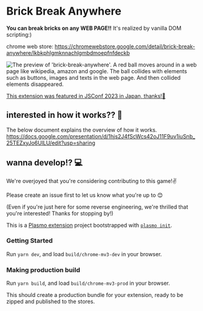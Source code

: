 # Brick Break Anywhere

**You can break bricks on any WEB PAGE!!** It's realized by vanilla DOM scripting:)

chrome web store: https://chromewebstore.google.com/detail/brick-break-anywhere/lkbkphlgmknnachlgmbdmoepfnfdeckb

![The preview of 'brick-break-anywhere'. A red ball moves around in a web page like wikipedia, amazon and google. The ball collides with elements such as buttons, images and texts in the web page. And then collided elements disappeared.](https://github.com/canalun/brick-break-anywhere/assets/61643630/622ccd89-fb17-4e3c-af04-1928a988c753)

[This extension was featured in JSConf 2023 in Japan, thanks!🎉](https://jsconf.jp/2023/talk/canalun-1/)

## interested in how it works?? 🎉
The below document explains the overview of how it works.
https://docs.google.com/presentation/d/1hjs2J4fScWcs42oJ11F9uv1iuSnb_25TEZxyJo6UlLU/edit?usp=sharing

## wanna develop!? 💻
We're overjoyed that you're considering contributing to this game!✌

Please create an issue first to let us know what you're up to 😊

(Even if you're just here for some reverse engineering, we're thrilled that you're interested! Thanks for stopping by!)

This is a [Plasmo extension](https://docs.plasmo.com/) project bootstrapped with [`plasmo init`](https://www.npmjs.com/package/plasmo).

### Getting Started
Run `yarn dev`, and load `build/chrome-mv3-dev` in your browser.

### Making production build

Run `yarn build`, and load `build/chrome-mv3-prod` in your browser.

This should create a production bundle for your extension, ready to be zipped and published to the stores.
